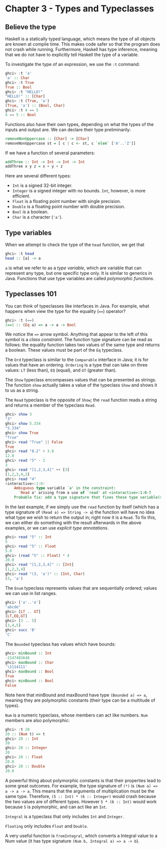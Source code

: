 Chapter 3 - Types and Typeclasses
==

## Believe the type
Haskell is a statically typed language, which means the type of all objects are known at compile time. This makes code safer so that the program does not crash while running. Furthermore, Haskell has type inference, meaning that we do not have to explicitly tell Haskell the type of a variable. 

To investigate the type of an expression, we use the `:t` command:
```haskell
ghci> :t 'a'  
'a' :: Char  
ghci> :t True  
True :: Bool  
ghci> :t "HELLO!"  
"HELLO!" :: [Char]  
ghci> :t (True, 'a')  
(True, 'a') :: (Bool, Char)  
ghci> :t 4 == 5  
4 == 5 :: Bool  
```
Functions also have their own types, depending on what the types of the inputs and output are. We can declare their type preliminarily:
```haskell
removeNonUppercase :: [Char] -> [Char]  
removeNonUppercase st = [ c | c <- st, c `elem` ['A'..'Z']]   
```
If we have a function of several parameters:
```haskell
addThree :: Int -> Int -> Int -> Int  
addThree x y z = x + y + z  
```
Here are several different types:
- `Int` is a signed 32-bit integer.
- `Integer` is a signed integer with no bounds. `Int`, however, is more efficient.
- `Float` is a floating point number with single precision.
- `Double` is a floating point number with double precision.
- `Bool` is a boolean.
- `Char` is a character (`'a'`).

## Type variables
When we attempt to check the type of the `head` function, we get that 
```haskell
ghci> :t head  
head :: [a] -> a 
```
`a` is what we refer to as a *type variable*, which are variable that can represent any type, but one specific type only. It is similar to generics in Java. Functions that use type variables are called *polymorphic functions*.

## Typeclasses 101
You can think of typeclasses like interfaces in Java. For example, what happens when view the type for the equality (`==`) operator?
```haskell
ghci> :t (==)  
(==) :: (Eq a) => a -> a -> Bool  
```
We notice the `=>` arrow symbol. Anything that appear to the left of this symbol is a *class constraint*. The function type signature can be read as follows: the equality function takes two values of the same type and returns a boolean. These values must be part of the `Eq` typeclass.

The `Ord` typeclass is similar to the `Comparable` interface in Java; it is for values that have an ordering. `Ordering` is a type that can take on three values: `LT` (less than), `EQ` (equal), and `GT` (greater than).

The `Show` typeclass encompasses values that can be presented as strings. The function `show` actually takes a value of the typeclass `Show` and shows it to us as a string.

The `Read` typeclass is the opposite of `Show`; the `read` function reads a string and returns a member of the typeclass `Read`.
```haskell
ghci> show 3  
"3"  
ghci> show 5.334  
"5.334"  
ghci> show True  
"True" 
ghci> read "True" || False  
True  
ghci> read "8.2" + 3.8  
12.0  
ghci> read "5" - 2  
3  
ghci> read "[1,2,3,4]" ++ [3]  
[1,2,3,4,3]
ghci> read "4"  
<interactive>:1:0:  
    Ambiguous type variable `a' in the constraint:  
      `Read a' arising from a use of `read' at <interactive>:1:0-7  
    Probable fix: add a type signature that fixes these type variable(s)  
```
In the last example, if we simply use the `read` function by itself (which has a type signature of `(Read a) => String -> a`) the function will have no idea what type we wish to return the output in; right now it is a `Read`. To fix this, we can either do something with the result afterwards in the above examples, or we can use *explicit type annotations*.
```haskell
ghci> read "5" :: Int  
5  
ghci> read "5" :: Float  
5.0  
ghci> (read "5" :: Float) * 4  
20.0  
ghci> read "[1,2,3,4]" :: [Int]  
[1,2,3,4]  
ghci> read "(3, 'a')" :: (Int, Char)  
(3, 'a')  
```
The `Enum` typeclass represents values that are sequentially ordered; values we can use in list ranges.
```haskell
ghci> ['a'..'e']  
"abcde"  
ghci> [LT .. GT]  
[LT,EQ,GT]  
ghci> [3 .. 5]  
[3,4,5]  
ghci> succ 'B'  
'C'  
```
The `Bounded` typeclass has values which have bounds:
```haskell
ghci> minBound :: Int  
-2147483648  
ghci> maxBound :: Char  
'\1114111'  
ghci> maxBound :: Bool  
True  
ghci> minBound :: Bool  
False 
```
Note here that minBound and maxBound have type `(Bounded a) => a`, meaning they are polymorphic constants (their type can be a multitude of types).

`Num` is a numeric typeclass, whose members can act like numbers. `Num` members are also polymorphic:
```haskell
ghci> :t 20  
20 :: (Num t) => t 
ghci> 20 :: Int  
20  
ghci> 20 :: Integer  
20  
ghci> 20 :: Float  
20.0  
ghci> 20 :: Double  
20.0  
```
A powerful thing about polymorphic constants is that their properties lead to some great outcomes. For example, the type signature of `(*)` is `(Num a) => a -> a -> a`. This means that the arguments of multiplication must be the same type. Therefore, `(5 :: Int) * (6 :: Integer)` would crash because the two values are of different types. However `5 * (6 :: Int)` would work because `5` is polymorphic, and can act like an `Int`.

`Integral` is a typeclass that only includes `Int` and `Integer`.

`Floating` only includes `Float` and `Double`.

A very useful function is `fromIntegral`, which converts a Integral value to a Num value (it has type signature `(Num b, Integral a) => a -> b`).
